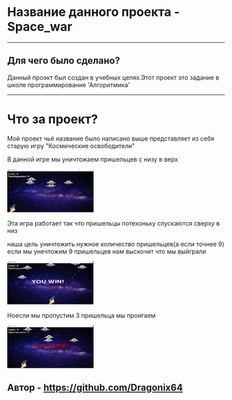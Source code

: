 # Название данного проекта - Space_war

------------------
## Для чего было сделано?
Данный проэкт был создан в учебных целях.Этот проект это задание в школе программирование 'Алгоритмика'

-------------------
# Что за проект?
Мой проект чьё название было написано выше представляет из себя старую игру "Космические освободители"

В данной игре мы уничтожаем пришельцев с низу в верх

<img src ="2.png" width="200" height="100">

Эта игра работает так что пришельцы потехоньку спускаются сверху в низ 

наша цель уничтожить нужное количество пришельцев(а если точнее 9)
если мы унечтожим 9 пришельцев нам выскочит что мы выйграли

<img src ="Безымянный3.png" width="200" height="100">

Ноесли мы пропустим 3 пришельца мы проигаем

<img src ="Безымянный.png" width="200" height="100">

## Автор - https://github.com/Dragonix64


